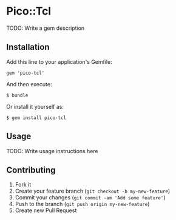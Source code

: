 # Pico::Tcl

TODO: Write a gem description

## Installation

Add this line to your application's Gemfile:

    gem 'pico-tcl'

And then execute:

    $ bundle

Or install it yourself as:

    $ gem install pico-tcl

## Usage

TODO: Write usage instructions here

## Contributing

1. Fork it
2. Create your feature branch (`git checkout -b my-new-feature`)
3. Commit your changes (`git commit -am 'Add some feature'`)
4. Push to the branch (`git push origin my-new-feature`)
5. Create new Pull Request
